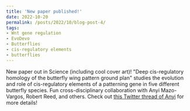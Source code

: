 ```yaml
---
title: 'New paper published!'
date: 2022-10-20
permalink: /posts/2022/10/blog-post-4/
tags:
- Wnt gene regulation
- EvoDevo
- Butterflies
- cis-regulatory elements
- butterflies
---
```


New paper out in Science (including cool cover art)! "Deep cis-regulatory homology of the butterfly wing pattern ground plan" studies the evolution and role of cis-regulatory elements of a patterning gene in five different butterfly species. 
Fun cross-disciplinary collaboration with Anyi Mazo-Vargos, Robert Reed, and others. 
Check out [this Twitter thread of Anyi]([https://link-url-here.org](https://twitter.com/AnyiMazo/status/1583180528416870400)) for more details! 
